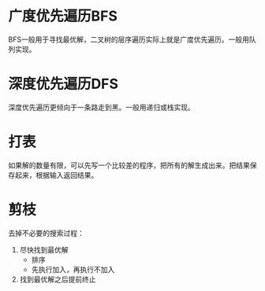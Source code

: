 # 广度优先遍历BFS

BFS一般用于寻找最优解，二叉树的层序遍历实际上就是广度优先遍历。一般用队列实现。

# 深度优先遍历DFS

深度优先遍历更倾向于一条路走到黑。一般用递归或栈实现。

# 打表

如果解的数量有限，可以先写一个比较差的程序，把所有的解生成出来。把结果保存起来，根据输入返回结果。

# 剪枝

去掉不必要的搜索过程：

1. 尽快找到最优解
   - 排序
   - 先执行加入，再执行不加入
2. 找到最优解之后提前终止